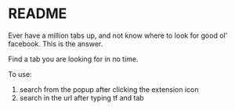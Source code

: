 <h1>README</h1>

Ever have a million tabs up, and not know where to look for good ol' facebook. This is the answer.

Find a tab you are looking for in no time.

To use:
1. search from the popup after clicking the extension icon
2. search in the url after typing tf and tab